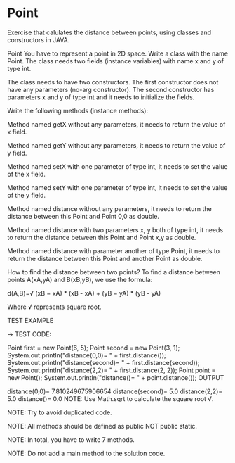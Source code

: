 # Point
Exercise that calulates the distance between points, using classes and constructors in JAVA.


Point
You have to represent a point in 2D space. Write a class with the name Point. The class needs two fields (instance variables) with name x and y of type int.

The class needs to have two constructors. The first constructor does not have any parameters (no-arg constructor). The second constructor has parameters x and y of type int and it needs to initialize the fields.

Write the following methods (instance methods):

Method named getX without any parameters, it needs to return the value of x field.

Method named getY without any parameters, it needs to return the value of y field.

Method named setX with one parameter of type int, it needs to set the value of the x field.

Method named setY with one parameter of type int, it needs to set the value of the y field.

Method named distance without any parameters, it needs to return the distance between this Point and Point 0,0 as double.

Method named distance with two parameters x, y both of type int, it needs to return the distance between this Point and Point x,y as double.

Method named distance with parameter another of type Point, it needs to return the distance between this Point and another Point as double.



How to find the distance between two points?
To find a distance between points A(xA,yA) and B(xB,yB), we use the formula:

d(A,B)=√ (xB − xA) * (xB - xA) + (yB − yA) * (yB - yA)

Where √ represents square root.





TEST EXAMPLE

→ TEST CODE:

Point first = new Point(6, 5);
Point second = new Point(3, 1);
System.out.println("distance(0,0)= " + first.distance());
System.out.println("distance(second)= " + first.distance(second));
System.out.println("distance(2,2)= " + first.distance(2, 2));
Point point = new Point();
System.out.println("distance()= " + point.distance());
OUTPUT

distance(0,0)= 7.810249675906654
distance(second)= 5.0
distance(2,2)= 5.0
distance()= 0.0
NOTE: Use Math.sqrt to calculate the square root √.

NOTE: Try to avoid duplicated code.

NOTE: All ​methods should be defined as public NOT public static.

NOTE: In total, you have to write 7 methods.

NOTE: Do not add a main method to the solution code.
